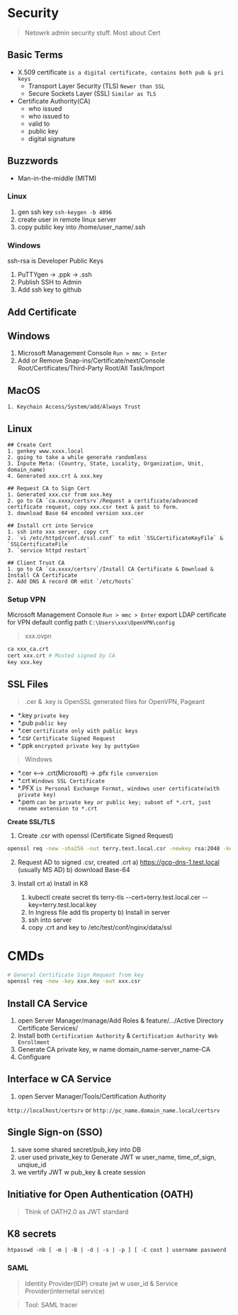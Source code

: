 # Security

> Netowrk admin security stuff. Most about Cert

## Basic Terms
- X.509 certificate `is a digital certificate, contains both pub & pri keys`
  - Transport Layer Security (TLS) `Newer than SSL`
  - Secure Sockets Layer (SSL) `Similar as TLS`
- Certificate Authority(CA)
  - who issued
  - who issued to
  - valid to
  - public key
  - digital signature

## Buzzwords
- Man-in-the-middle (MITM)

### Linux
1. gen ssh key `ssh-keygen -b 4096`
2. create user in remote linux server
3. copy public key into /home/user_name/.ssh


### Windows
ssh-rsa is Developer Public Keys
1. PuTTYgen -> .ppk -> .ssh
2. Publish SSH to Admin
3. Add ssh key to github

## Add Certificate
  ## Windows
   1. Microsoft Management Console `Run > mmc > Enter` 
   2. Add or Remove Snap-ins/Certificate/next/Console Root/Certificates/Third-Party Root/All Task/Import

  ## MacOS
    1. Keychain Access/System/add/Always Trust
  
  ## Linux
    ## Create Cert
    1. genkey www.xxxx.local
    2. going to take a while generate randomless
    3. Inpute Meta: (Country, State, Locality, Organization, Unit, domain_name)
    4. Generated xxx.crt & xxx.key

    ## Request CA to Sign Cert
    1. Generated xxx.csr from xxx.key
    2. go to CA `ca.xxxx/certsrv`/Request a certificate/advanced certificate request, copy xxx.csr text & past to form.
    3. download Base 64 encoded version xxx.cer

    ## Install crt into Service
    1. ssh into xxx server, copy crt
    2. `vi /etc/httpd/conf.d/ssl.conf` to edit `SSLCertificateKeyFile` & `SSLCertificateFile`
    3. `service httpd restart`

    ## Client Trust CA
    1. go to CA `ca.xxxx/certsrv`/Install CA Certificate & Download & Install CA Certificate
    2. Add DNS A record OR edit `/etc/hosts`

### Setup VPN
Microsoft Management Console `Run > mmc > Enter` export LDAP certificate for VPN
default config path `C:\Users\xxx\OpenVPN\config`
> xxx.ovpn
```bash
ca xxx_ca.crt
cert xxx.crt # Musted signed by CA
key xxx.key
```

## SSL Files
> .cer & .key is OpenSSL generated files for OpenVPN, Pageant
- *.key `private key`
- *.pub `public key`
- *.cer `certificate only with public keys`
- *.csr `Certificate Signed Request`
- *.ppk `encrypted private key by puttyGen`
  
> Windows
- *.cer <--> .crt(Microsoft) -> .pfx `file conversion`
- *.crt `Windows SSL Certificate`
- *.PFX `is Personal Exchange Format, windows user certificate(with private key)`
- *.pem `can be private key or public key; subset of *.crt, just rename extension to *.crt`


**Create SSL/TLS**
1. Create .csr with openssl (Certificate Signed Request)

```bash
openssl req -new -sha256 -out terry.test.local.csr -newkey rsa:2048 -keyout "$1.key" -nodes -reqexts SAN - config <cat /some_ssl.cnf <(printf("[SAN]\nsubjectAltName=DNS:terry.test.local"))>> -out terry.test.local.csr
```

2. Request AD to signed .csr, created .crt
  a) https://gcp-dns-1.test.local (usually MS AD)
  b) download Base-64

3. Install crt
  a) Install in K8
    1. kubectl create secret tls terry-tls --cert=terry.test.local.cer --key=terry.test.local.key
    2. In Ingress file add tls property
  b) Install in server
    1. ssh into server
    2. copy .crt and key to /etc/test/conf/nginx/data/ssl


# CMDs
```bash
# General Certificate Sign Request from key
openssl req -new -key xxx.key -out xxx.csr
```

## Install CA Service
1. open Server Manager/manage/Add Roles & feature/.../Active Directory Certificate Services/
2. Install both `Certification Authority` & `Certification Authority Web Enrollment`
3. Generate CA private key, w name domain_name-server_name-CA
4. Configuare

## Interface w CA Service
1. open Server Manager/Tools/Certification Authority

`http://localhost/certsrv` or `http://pc_name.domain_name.local/certsrv`

## Single Sign-on (SSO)
1. save some shared secret/pub_key into DB
2. user used private_key to Generate JWT w user_name, time_of_sign, unqiue_id
3. we vertify JWT w pub_key & create session

## Initiative for Open Authentication (OATH)
> Think of OATH2.0 as JWT standard

## K8 secrets
`htpasswd -nb [ -m | -B | -d | -s | -p ] [ -C cost ] username password`

### SAML
> Identity Provider(IDP) create jwt w user_id & Service Provider(internetal service)

> Tool: SAML tracer
